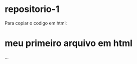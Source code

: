 # repositorio-1

Para copiar o codigo em html:
<html>
  <h1>meu primeiro arquivo em html</h1>
</html>
...
